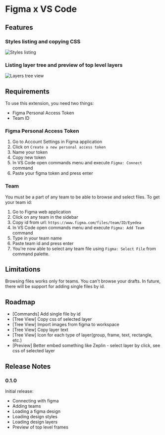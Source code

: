 # Figma x VS Code

## Features

### Styles listing and copying CSS

![Styles listing](https://i.imgur.com/ma1rPqr.gif)

### Listing layer tree and preview of top level layers

![Layers tree view](https://i.imgur.com/IC3RjWJ.gif)

## Requirements

To use this extension, you need two things:

- Figma Personal Access Token
- Team ID

### Figma Personal Access Token

1. Go to Account Settings in Figma application
2. Click on `Create a new personal access token`
3. Name your token
4. Copy new token
5. In VS Code open commands menu and execute `Figma: Connect` command
6. Paste your figma token and press enter

### Team

You must be a part of any team to be able to browse and select files. To get your team id:

1. Go to Figma web application
2. Click on any team in the sidebar
3. Copy id from url: `https://www.figma.com/files/team/ID/Eyedea`
4. In VS Code open commands menu and execute `Figma: Add Team` command
5. Type in your team name
6. Paste team id and press enter
7. You're now able to select any team file using `Figma: Select File` from command palette.

## Limitations

Browsing files works only for teams. You can't browse your drafts. In future, there will be support for adding single files by id.

## Roadmap

- [Commands] Add single file by id
- [Tree View] Copy css of selected layer
- [Tree View] Import images from figma to workspace
- [Tree View] Copy layer text
- [Tree View] Icon for each type of layer(group, frame, text, rectangle, etc.)
- [Preview] Better embed something like Zeplin - select layer by click, see css of selected layer

## Release Notes

### 0.1.0

Initial release:

- Connecting with figma
- Adding teams
- Loading a figma design
- Loading design styles
- Loading design layers
- Preview of top level frames
